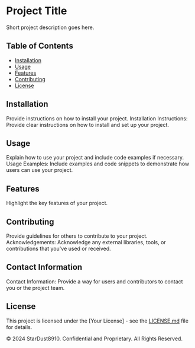 # Project Title

Short project description goes here.

## Table of Contents
- [Installation](#installation)
- [Usage](#usage)
- [Features](#features)
- [Contributing](#contributing)
- [License](#license)

## Installation

Provide instructions on how to install your project.
Installation Instructions: Provide clear instructions on how to install and set up your project.

## Usage

Explain how to use your project and include code examples if necessary.
Usage Examples: Include examples and code snippets to demonstrate how users can use your project.

## Features

Highlight the key features of your project.

## Contributing

Provide guidelines for others to contribute to your project.
Acknowledgements: Acknowledge any external libraries, tools, or contributions that you've used or received.

## Contact Information
Contact Information: Provide a way for users and contributors to contact you or the project team.

## License

This project is licensed under the [Your License] - see the [LICENSE.md](LICENSE.md) file for details.

© 2024 StarDust8910. Confidential and Proprietary. All Rights Reserved.
